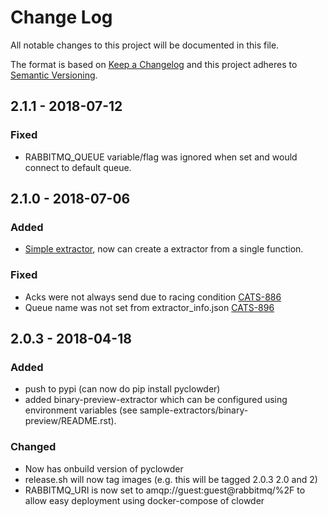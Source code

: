 # Change Log
All notable changes to this project will be documented in this file.

The format is based on [Keep a Changelog](http://keepachangelog.com/) 
and this project adheres to [Semantic Versioning](http://semver.org/).

## 2.1.1 - 2018-07-12

### Fixed
- RABBITMQ_QUEUE variable/flag was ignored when set and would connect
  to default queue.

## 2.1.0 - 2018-07-06

### Added
- [Simple extractor](https://opensource.ncsa.illinois.edu/confluence/display/CATS/Simple+Extractor+wrapper+for+basic+functions),
  now can create a extractor from a single function.

### Fixed
- Acks were not always send due to racing condition
  [CATS-886](https://opensource.ncsa.illinois.edu/jira/browse/CATS-886)
- Queue name was not set from extractor_info.json
  [CATS-896](https://opensource.ncsa.illinois.edu/jira/browse/CATS-896)

## 2.0.3 - 2018-04-18

### Added
- push to pypi (can now do pip install pyclowder)
- added binary-preview-extractor which can be configured using environment
  variables (see sample-extractors/binary-preview/README.rst).

### Changed
- Now has onbuild version of pyclowder
- release.sh will now tag images (e.g. this will be tagged 2.0.3 2.0 and 2)
- RABBITMQ_URI is now set to amqp://guest:guest@rabbitmq/%2F to allow easy deployment
  using docker-compose of clowder
